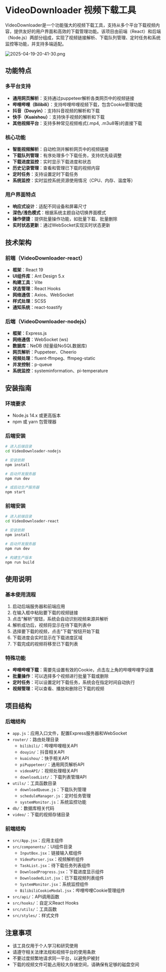 # VideoDownloader 视频下载工具

VideoDownloader是一个功能强大的视频下载工具，支持从多个平台下载视频内容，提供友好的用户界面和高效的下载管理功能。该项目由前端（React）和后端（Node.js）两部分组成，实现了视频链接解析、下载队列管理、定时任务和系统监控等功能，并支持多端适配。

![2025-04-19-20-41-30.png](https://i.postimg.cc/t4sj6GLf/2025-04-19-20-41-30.png)

## 功能特点

### 多平台支持
- **通用网页解析**：支持通过puppeteer解析各类网页中的视频链接
- **哔哩哔哩（Bilibili）**：支持哔哩哔哩视频下载，包含Cookie管理功能
- **抖音（Douyin）**：支持抖音视频的解析和下载
- **快手（Kuaishou）**：支持快手视频的解析和下载
- **其他视频平台**：支持多种常见视频格式(.mp4, .m3u8等)的直接下载

### 核心功能
- **智能视频解析**：自动检测并解析网页中的视频链接
- **下载队列管理**：有序处理多个下载任务，支持优先级调整
- **下载进度监控**：实时显示下载进度和状态
- **历史记录管理**：查看和管理已下载的视频内容
- **定时任务**：支持设置定时下载任务
- **系统监控**：实时监控系统资源使用情况（CPU、内存、温度等）

### 用户界面特点
- **响应式设计**：适配不同设备和屏幕尺寸
- **深色/浅色模式**：根据系统主题自动切换界面模式
- **操作便捷**：提供批量操作功能，如批量下载、批量删除
- **实时状态更新**：通过WebSocket实现实时状态更新

## 技术架构

### 前端（VideoDownloader-react）
- **框架**：React 19
- **UI组件库**：Ant Design 5.x
- **构建工具**：Vite
- **状态管理**：React Hooks
- **网络通信**：Axios、WebSocket
- **样式处理**：SCSS
- **通知系统**：react-toastify

### 后端（VideoDownloader-nodejs）
- **框架**：Express.js
- **网络通信**：WebSocket (ws)
- **数据库**：NeDB (轻量级NoSQL数据库)
- **网页解析**：Puppeteer、Cheerio
- **视频处理**：fluent-ffmpeg、ffmpeg-static
- **并发控制**：p-queue
- **系统监控**：systeminformation、pi-temperature

## 安装指南

### 环境要求
- Node.js 14.x 或更高版本
- npm 或 yarn 包管理器

### 后端安装
```bash
# 进入后端目录
cd VideoDownloader-nodejs

# 安装依赖
npm install

# 启动开发服务器
npm run dev

# 或启动生产服务器
npm start
```

### 前端安装
```bash
# 进入前端目录
cd VideoDownloader-react

# 安装依赖
npm install

# 启动开发服务器
npm run dev

# 构建生产版本
npm run build
```

## 使用说明

### 基本使用流程
1. 启动后端服务器和前端应用
2. 在输入框中粘贴要下载的视频链接
3. 点击"解析"按钮，系统会自动识别视频来源并解析
4. 解析成功后，视频将显示在待下载列表中
5. 选择要下载的视频，点击"下载"按钮开始下载
6. 下载进度会实时显示在下载进度区域
7. 下载完成的视频将移至已下载列表

### 特殊功能
- **哔哩哔哩下载**：需要先设置有效的Cookie，点击左上角的哔哩哔哩字设置
- **批量操作**：可以选择多个视频进行批量下载或删除
- **定时任务**：可以设置定时下载任务，系统会在指定时间自动执行
- **视频管理**：可以查看、播放和删除已下载的视频

## 项目结构

### 后端结构
- `app.js`：应用入口文件，配置Express服务器和WebSocket
- `router/`：路由处理目录
  - `bilibili/`：哔哩哔哩相关API
  - `douyin/`：抖音相关API
  - `kuaishou/`：快手相关API
  - `piPuppeteer/`：通用网页解析API
  - `videoAPI/`：视频处理相关API
  - `downloadList/`：下载列表管理API
- `utils/`：工具函数目录
  - `downloadQueue.js`：下载队列管理
  - `scheduleManager.js`：定时任务管理
  - `systemMonitor.js`：系统监控功能
- `db/`：数据库相关代码
- `video/`：下载的视频存储目录

### 前端结构
- `src/App.jsx`：应用主组件
- `src/components/`：UI组件目录
  - `InputBox.jsx`：链接输入框组件
  - `VideoParser.jsx`：视频解析组件
  - `TaskList.jsx`：待下载任务列表组件
  - `DownloadProgress.jsx`：下载进度显示组件
  - `DownloadedList.jsx`：已下载视频列表组件
  - `SystemMonitor.jsx`：系统监控组件
  - `BilibiliCookieModal.jsx`：哔哩哔哩Cookie管理组件
- `src/api/`：API调用函数
- `src/hooks/`：自定义React Hooks
- `src/utils/`：工具函数
- `src/styles/`：样式文件

## 注意事项
- 该工具仅用于个人学习和研究使用
- 请遵守相关法律法规和视频平台的使用条款
- 不要过度频繁地请求同一平台，以避免IP被封
- 下载的视频文件可能占用较大存储空间，请确保有足够的磁盘空间
